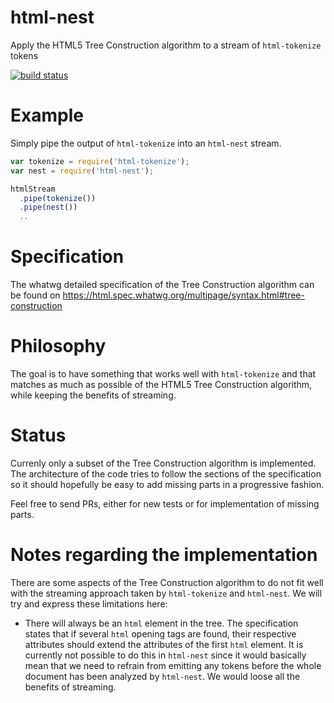 html-nest
=========

Apply the HTML5 Tree Construction algorithm to a stream of `html-tokenize` tokens

[![build status](https://secure.travis-ci.org/jeromew/html-nest.png)](http://travis-ci.org/jeromew/html-nest)

# Example

Simply pipe the output of `html-tokenize` into an `html-nest` stream.

```js
var tokenize = require('html-tokenize');
var nest = require('html-nest');

htmlStream
  .pipe(tokenize())
  .pipe(nest())
  ..
```

# Specification

The whatwg detailed specification of the Tree Construction algorithm can be found on https://html.spec.whatwg.org/multipage/syntax.html#tree-construction

# Philosophy

The goal is to have something that works well with `html-tokenize` and that matches as much as possible of the HTML5 Tree Construction algorithm, while keeping the benefits of streaming.

# Status

Currenly only a subset of the Tree Construction algorithm is implemented. The architecture of the code tries to follow the sections of the specification so it should hopefully be easy to add missing parts in a progressive fashion.

Feel free to send PRs, either for new tests or for implementation of missing parts.

# Notes regarding the implementation

There are some aspects of the Tree Construction algorithm to do not fit well with the streaming approach taken by `html-tokenize` and `html-nest`. We will try and express these limitations here:

 * There will always be an `html` element in the tree. The specification states that if several `html` opening tags are found, their respective attributes should extend the attributes of the first `html` element. It is currently not possible to do this in `html-nest` since it would basically mean that we need to refrain from emitting any tokens before the whole document has been analyzed by `html-nest`. We would loose all the benefits of streaming.



